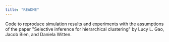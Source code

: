 ```yaml
---
title: "README"
---
```


Code to reproduce simulation results and experiments with the assumptions of the
paper "Selective inference for hierarchical clustering" by Lucy L. Gao, Jacob 
Bien, and Daniela Witten.